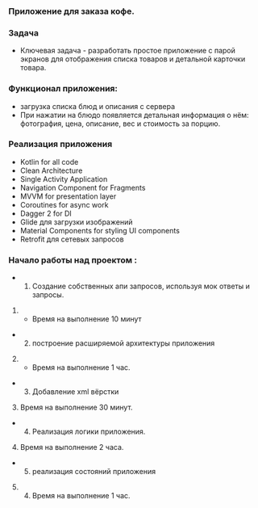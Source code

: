 
### Приложение для заказа кофе.

### Задача
- Ключевая задача - разработать простое приложение с парой экранов для отображения списка товаров и детальной карточки товара.



### Функционал приложения: 
- загрузка списка блюд и описания с сервера
- При нажатии на блюдо появляется детальная информация о нём: фотография, цена, описание, вес и стоимость за порцию.


### Реализация приложения
- Kotlin for all code
- Clean Architecture
- Single Activity Application
- Navigation Component for Fragments
- MVVM for presentation layer
- Coroutines for async work
- Dagger 2 for DI
- Glide для загрузки изображений
- Material Components for styling UI components
- Retrofit для сетевых запросов


### Начало работы над проектом :

- 1. Создание собственных апи запросов, используя мок ответы и запросы. 
1. - Время на выполнение 10 минут
- 2. построение  расширяемой архитектуры приложения 
2. - Время на выполнение 1 час.
- 3. Добавление xml вёрстки
3. Время на выполнение 30 минут.
- 4. Реализация логики приложения.
4. Время на выполнение 2 часа.
- 5. реализация состояний приложения
5. 4. Время на выполнение 1 час.
